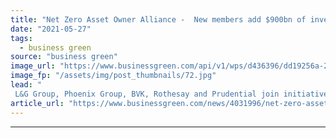 ```yaml
---
title: "Net Zero Asset Owner Alliance -  New members add $900bn of investments to UN-backed drive"
date: "2021-05-27"
tags: 
  - business green
source: "business green"
image_url: "https://www.businessgreen.com/api/v1/wps/d436396/dd19256a-2b38-4489-a60d-f7ca03d74236/3/iw-climate-change-solar-power-033-185x114.jpg"
image_fp: "/assets/img/post_thumbnails/72.jpg"
lead: "
 L&G Group, Phoenix Group, BVK, Rothesay and Prudential join initiative, bringing total combined assets managed by members to $6.6tr ..."
article_url: "https://www.businessgreen.com/news/4031996/net-zero-asset-owner-alliance-members-add-usd900bn-investments-backed-drive"
---
```


---
